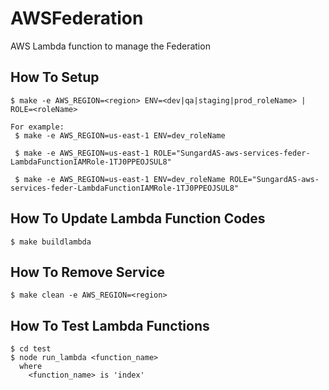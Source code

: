 
# AWSFederation

AWS Lambda function to manage the Federation


## How To Setup

    $ make -e AWS_REGION=<region> ENV=<dev|qa|staging|prod_roleName> | ROLE=<roleName>
    
    For example:
     $ make -e AWS_REGION=us-east-1 ENV=dev_roleName
     
     $ make -e AWS_REGION=us-east-1 ROLE="SungardAS-aws-services-feder-LambdaFunctionIAMRole-1TJ0PPEOJSUL8"
     
     $ make -e AWS_REGION=us-east-1 ENV=dev_roleName ROLE="SungardAS-aws-services-feder-LambdaFunctionIAMRole-1TJ0PPEOJSUL8"


## How To Update Lambda Function Codes

    $ make buildlambda


## How To Remove Service

    $ make clean -e AWS_REGION=<region>


## How To Test Lambda Functions

    $ cd test
    $ node run_lambda <function_name>
      where
        <function_name> is 'index'
